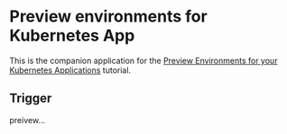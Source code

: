 # Preview environments for Kubernetes App

This is the companion application for the [Preview Environments for your Kubernetes Applications](https://okteto.com/docs/tutorials/preview-environments/) tutorial.


## Trigger
preivew...
